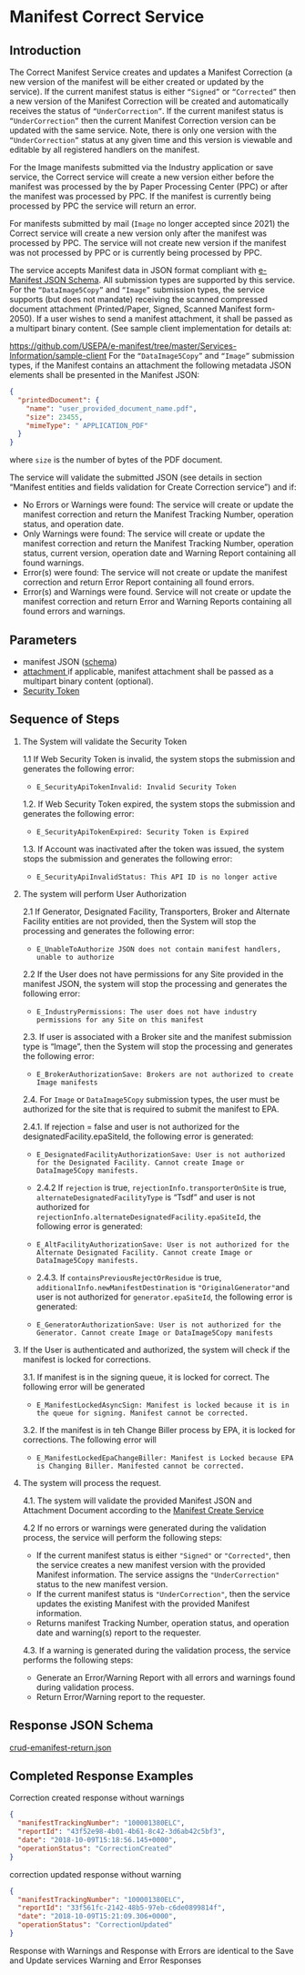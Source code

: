 # Manifest Correct Service

## Introduction

The Correct Manifest Service creates and updates a Manifest Correction (a new version of the manifest will be either
created or updated by the service). If the current manifest status is either `“Signed”` or `“Corrected”` then a new
version of the Manifest Correction will be created and automatically receives the status of `“UnderCorrection”`. If the
current manifest status is `“UnderCorrection”` then the current Manifest Correction version can be updated with the same
service. Note, there is only one version with the `“UnderCorrection”` status at any given time and this version is
viewable and editable by all registered handlers on the manifest.

For the Image manifests submitted via the Industry application or save service, the Correct service will create a new
version either before the manifest was processed by the by Paper Processing Center (PPC) or after the manifest was
processed by PPC. If the manifest is currently being processed by PPC the service will return an error.

For manifests submitted by mail (`Image` no longer accepted since 2021) the Correct service will create a new version
only after the manifest was processed by PPC. The service will not create new version if the manifest was not processed
by PPC or is currently being processed by PPC.

The service accepts Manifest data in JSON format compliant with
[e-Manifest JSON Schema](https://github.com/USEPA/e-manifest/blob/master/Services-Information/Schema/emanifest.json).
All submission types are supported by this service. For the `“DataImage5Copy”` and `“Image”` submission types, the
service supports (but does not mandate) receiving the scanned compressed document attachment (Printed/Paper, Signed,
Scanned Manifest form-2050). If a user wishes to send a manifest attachment, it shall be passed as a multipart binary
content. (See sample client implementation for details at:

https://github.com/USEPA/e-manifest/tree/master/Services-Information/sample-client For the `“DataImage5Copy”`
and `“Image”` submission types, if the Manifest contains an attachment the following metadata JSON elements shall be
presented in the Manifest JSON:

```json
{
  "printedDocument": {
    "name": "user_provided_document_name.pdf",
    "size": 23455,
    "mimeType": " APPLICATION_PDF"
  }
}
```

where `size` is the number of bytes of the PDF document.

The service will validate the submitted JSON (see details in section “Manifest entities and fields
validation for Create Correction service”) and if:

- No Errors or Warnings were found: The service will create or update the manifest correction
  and return the Manifest Tracking Number, operation status, and operation date.
- Only Warnings were found: The service will create or update the manifest correction and
  return the Manifest Tracking Number, operation status, current version, operation date and
  Warning Report containing all found warnings.
- Error(s) were found: The service will not create or update the manifest correction and
  return Error Report containing all found errors.
- Error(s) and Warnings were found. Service will not create or update the manifest correction
  and return Error and Warning Reports containing all found errors and warnings.

## Parameters

- manifest JSON ([schema]())
- [attachment ]() if applicable, manifest attachment shall be passed as a multipart
  binary content (optional).
- [Security Token](../authentication.md#security-tokens)

## Sequence of Steps

1. The System will validate the Security Token

   1.1 If Web Security Token is invalid, the system stops the submission and generates the following error:

   - `E_SecurityApiTokenInvalid: Invalid Security Token`

   1.2. If Web Security Token expired, the system stops the submission and generates the following
   error:

   - `E_SecurityApiTokenExpired: Security Token is Expired`

   1.3. If Account was inactivated after the token was issued, the system stops the submission and
   generates the following error:

   - `E_SecurityApiInvalidStatus: This API ID is no longer active`

2. The system will perform User Authorization

   2.1 If Generator, Designated Facility, Transporters, Broker and Alternate Facility entities are not provided, then
   the System will stop the processing and generates the following error:

   - `E_UnableToAuthorize JSON does not contain manifest handlers, unable to authorize`

   2.2 If the User does not have permissions for any Site provided in the manifest JSON, the system will stop the
   processing and generates the following error:

   - `E_IndustryPermissions: The user does not have industry permissions for any Site on this manifest`

   2.3. If user is associated with a Broker site and the manifest submission type is “Image”, then the System will
   stop the processing and generates the following error:

   - `E_BrokerAuthorizationSave: Brokers are not authorized to create Image manifests`

   2.4. For `Image` or `DataImage5Copy` submission types, the user must be authorized for the site that is required to
   submit the manifest to EPA.

   2.4.1. If rejection = false and user is not authorized for the designatedFacility.epaSiteId, the following error is
   generated:

   - `E_DesignatedFacilityAuthorizationSave: User is not authorized for the Designated Facility. Cannot create Image or DataImage5Copy manifests.`

   - 2.4.2 If `rejection` is true, `rejectionInfo.transporterOnSite` is true,
     `alternateDesignatedFacilityType` is “Tsdf” and user is not authorized for
     `rejectionInfo.alternateDesignatedFacility.epaSiteId`, the following error is generated:

   - `E_AltFacilityAuthorizationSave: User is not authorized for the Alternate Designated Facility. Cannot create Image or DataImage5Copy manifests.`

   - 2.4.3. If `containsPreviousRejectOrResidue` is true, `additionalInfo.newManifestDestination`
     is `"OriginalGenerator"`and user is not authorized for `generator.epaSiteId`, the following error is
     generated:

   - `E_GeneratorAuthorizationSave: User is not authorized for the Generator. Cannot create Image or DataImage5Copy manifests`

3. If the User is authenticated and authorized, the system will check if the manifest is locked for corrections.

   3.1. If manifest is in the signing queue, it is locked for correct. The following error will be generated

   - `E_ManifestLockedAsyncSign: Manifest is locked because it is in the queue for signing. Manifest cannot be corrected.`

   3.2. If the manifest is in teh Change Biller process by EPA, it is locked for corrections. The following error will

   - `E_ManifestLockedEpaChangeBiller: Manifest is Locked because EPA is Changing Biller. Manifested cannot be corrected.`

4. The system will process the request.

   4.1. The system will validate the provided Manifest JSON and Attachment Document according to
   the [Manifest Create Service](./save.md)

   4.2 If no errors or warnings were generated during the validation process, the service will perform the following
   steps:

   - If the current manifest status is either `"Signed"` or `"Corrected"`, then the service creates a new manifest
     version with the provided Manifest information. The service assigns the `"UnderCorrection"` status to the new
     manifest version.
   - If the current manifest status is `"UnderCorrection"`, then the service updates the existing Manifest with the
     provided Manifest information.
   - Returns manifest Tracking Number, operation status, and operation date and warning(s) report to the requester.

   4.3. If a warning is generated during the validation process, the service performs the following steps:

   - Generate an Error/Warning Report with all errors and warnings found during validation process.
   - Return Error/Warning report to the requester.

## Response JSON Schema

[crud-emanifest-return.json](https://github.com/USEPA/e-manifest/blob/master/Services-Information/Schema/crud-emanifest-return.json)

## Completed Response Examples

Correction created response without warnings

```json
{
  "manifestTrackingNumber": "100001380ELC",
  "reportId": "43f52e98-4b01-4b61-8c42-3d6ab42c5bf3",
  "date": "2018-10-09T15:18:56.145+0000",
  "operationStatus": "CorrectionCreated"
}
```

correction updated response without warning

```json
{
  "manifestTrackingNumber": "100001380ELC",
  "reportId": "33f561fc-2142-48b5-97eb-c6de0899814f",
  "date": "2018-10-09T15:21:09.306+0000",
  "operationStatus": "CorrectionUpdated"
}
```

Response with Warnings and Response with Errors are identical to the Save and Update
services Warning and Error Responses
